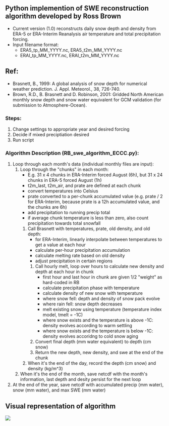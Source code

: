 ## Python implemention of SWE reconstruction algorithm developed by Ross Brown
- Current version (1.0) reconstructs daily snow depth and density from ERA-5 or ERA-Interim Reanalysis air temperature and total precipitation forcing. 
- Input filename format:
   - ERA5_tp_MM_YYYY.nc, ERA5_t2m_MM_YYYY.nc
   - ERAI_tp_MM_YYYY.nc, ERAI_t2m_MM_YYYY.nc

## Ref: 
- Brasnett, B., 1999: A global analysis of snow depth for numerical weather prediction. J. Appl. Meteorol., 38, 726-740.
- Brown, R.D., B. Brasnett and D. Robinson, 2001: Gridded North American monthly snow depth and snow water equivalent for GCM validation (for submission to Atmosphere-Ocean).

### Steps:
1. Change settings to appropriate year and desired forcing
2. Decide if mixed preciptiation desired
3. Run script

### Algorithm Description (RB_swe_algorithm_ECCC.py):
1. Loop through each month's data (individual monthly files are input):
   1. Loop through the "chunks" in each month:
      - E.g. 31 x 4 chunks in ERA-Interim forced August (6h), but 31 x 24 chunks in ERA-5 forced August (1h)
      - t2m_last, t2m_air, and prate are defined at each chunk
      - convert temperatures into Celsius
      - prate converted to a per-chunk accumulated value (e.g. prate / 2 for ERA-Interim, because prate is a 12h accumulated value, and the chunks are 6h)
      - add precipitation to running precip total
      - if average chunk temperature is less than zero, also count precipitation towards total snowfall
      1. Call Brasnett with temperatures, prate, old density, and old depth:
         - for ERA-Interim, linearly interpolate between temperatures to get a value at each hour
         - calculate per-hour precipitation accumulation
         - calculate melting rate based on old density
         - adjust precipitation in certain regions
         1. Call hourly melt, loop over hours to calculate new density and depth at each hour in chunk
            - first hour and last hour in chunk are given 1/2 "weight" as hard-coded in RB
            - calculate precipitation phase with temperature
            - calculate density of new snow with temperature
            - where snow fell: depth and density of snow pack evolve
            - where rain fell: snow depth decreases
            - melt existing snow using temperature (temperature index model, tmelt = -1C)
            - where snow exists and the temperature is above -1C: density evolves according to warm settling 
            - where snow exists and the temperature is below -1C: density evolves accoridng to cold snow aging 
         2. Convert final depth (mm water equivalent) to depth (cm snow)
         3. Return the new depth, new density, and swe at the end of the chunk
      2. When it's the end of the day, record the depth (cm snow) and density (kg/m^3)
   2. When it's the end of the month, save netcdf with the month's information, last depth and desity persist for the next loop
2. At the end of the year, save netcdf with accumulated precip (mm water), snow (mm water), and max SWE (mm water)

## Visual representation of algorithm
![](readme_files/SWE_Analysis_2020.png)
